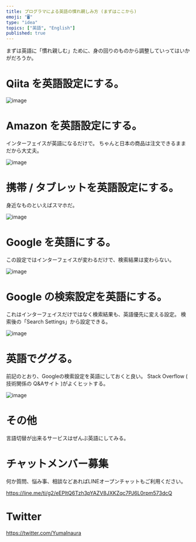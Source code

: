 ```yaml
---
title: プログラマによる英語の慣れ親しみ方 (まずはここから)
emoji: "🖥"
type: "idea"
topics: ["英語", "English"]
published: true
---
```


まずは英語に「慣れ親しむ」ために、身の回りのものから調整していってはいかがだろうか。


# Qiita を英語設定にする。

![image](https://qiita-image-store.s3.amazonaws.com/0/89618/ff175b75-f1ce-f56b-3f53-4a1bd299d2a6.png)


# Amazon を英語設定にする。

インターフェイスが英語になるだけで。
ちゃんと日本の商品は注文できるままだから大丈夫。

![image](https://qiita-image-store.s3.amazonaws.com/0/89618/68ecd916-283a-3658-6fd4-ef3652aa1476.png)


# 携帯 / タブレットを英語設定にする。

身近なものといえばスマホだ。

![image](https://qiita-image-store.s3.amazonaws.com/0/89618/250ebc39-b91e-9b49-2b68-146281a034fb.png)

# Google を英語にする。

この設定ではインターフェイスが変わるだけで、検索結果は変わらない。

![image](https://qiita-image-store.s3.amazonaws.com/0/89618/d5fa0014-36fc-159c-6568-b592b1206c2a.png)


# Google の検索設定を英語にする。

これはインターフェイスだけではなく検索結果も、英語優先に変える設定。
検索後の「Search Settings」から設定できる。

![image](https://qiita-image-store.s3.amazonaws.com/0/89618/5bc3a82b-51c4-901b-0f3c-5dd0005d0b62.png)

# 英語でググる。

前記のとおり、Googleの検索設定を英語にしておくと良い。
Stack Overflow ( 技術関係の Q&Aサイト )がよくヒットする。

![image](https://qiita-image-store.s3.amazonaws.com/0/89618/a02ca930-51d8-c440-cf55-a6390a587938.png)

# その他

言語切替が出来るサービスはぜんぶ英語にしてみる。








<!-- Update From Qiita API -->

# チャットメンバー募集


何か質問、悩み事、相談などあればLINEオープンチャットもご利用ください。

https://line.me/ti/g2/eEPltQ6Tzh3pYAZV8JXKZqc7PJ6L0rpm573dcQ





# Twitter


https://twitter.com/YumaInaura


<!-- Update From Qiita API -->


